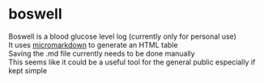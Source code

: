 # boswell
Boswell is a blood glucose level log (currently only for personal use)  
It uses [micromarkdown](https://github.com/SimonWaldherr/micromarkdown.js) to generate an HTML table  
Saving the .md file currently needs to be done manually  
This seems like it could be a useful tool for the general public especially if kept simple
